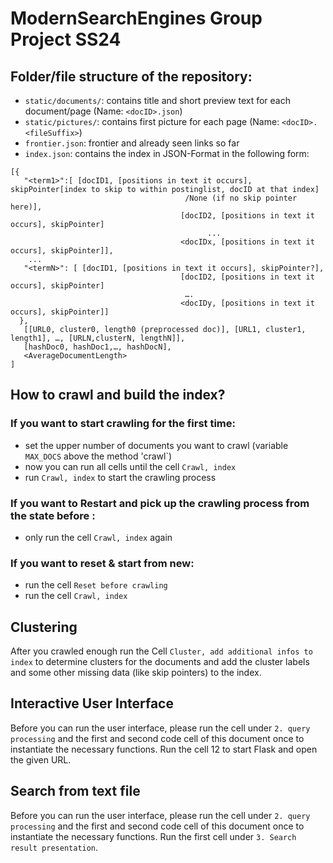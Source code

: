 # ModernSearchEngines Group Project SS24

## Folder/file structure of the repository:
- `static/documents/`: contains title and short preview text for each document/page (Name: `<docID>.json`)
- `static/pictures/`: contains first picture for each page (Name: `<docID>.<fileSuffix>`)
- `frontier.json`: frontier and already seen links so far
- `index.json`: contains the index in JSON-Format in the following form:

```
[{
   "<term1>":[ [docID1, [positions in text it occurs], skipPointer[index to skip to within postinglist, docID at that index]
                                       /None (if no skip pointer here)], 
                                      [docID2, [positions in text it occurs], skipPointer]
                                            ...
                                      <docIDx, [positions in text it occurs], skipPointer]],
    ...
   "<termN>": [ [docID1, [positions in text it occurs], skipPointer?], 
                                      [docID2, [positions in text it occurs], skipPointer]
                                       ….
                                      <docIDy, [positions in text it occurs], skipPointer]]
  },
   [[URL0, cluster0, length0 (preprocessed doc)], [URL1, cluster1, length1], …, [URLN,clusterN, lengthN]],
   [hashDoc0, hashDoc1,…, hashDocN], 
   <AverageDocumentLength>
]
```

## How to crawl and build the index?

### If you want to start crawling for the first time:
- set the upper number of documents you want to crawl (variable `MAX_DOCS` above the method 'crawl`)
- now you can run all cells until the cell `Crawl, index`
- run `Crawl, index` to start the crawling process

### If you want to Restart and pick up the crawling process from the state before :
- only run the cell `Crawl, index` again

### If you want to reset & start from new:
- run the cell `Reset before crawling`
- run the cell `Crawl, index`

## Clustering 
After you crawled enough run the Cell `Cluster, add additional infos to index` to determine clusters for the documents 
and add the cluster labels and some other missing data (like skip pointers) to the index.

## Interactive User Interface
Before you can run the user interface, please run the cell under `2. query processing` and the first and second code cell of this document once to instantiate the necessary functions. Run the cell 12 to start Flask and open the given URL. 

## Search from text file
Before you can run the user interface, please run the cell under `2. query processing` and the first and second code cell of this document once to instantiate the necessary functions.
Run the first cell under `3. Search result presentation`.
